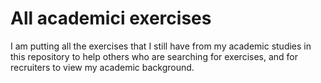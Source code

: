 # All academici exercises
 I am putting all the exercises that I still have from my academic studies in this repository to help others who are searching for exercises, and for recruiters to view my academic background.

